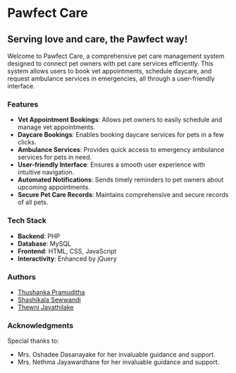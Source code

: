 # Pawfect Care
## Serving love and care, the Pawfect way!

Welcome to Pawfect Care, a comprehensive pet care management system designed to connect pet owners with pet care services efficiently. This system allows users to book vet appointments, schedule daycare, and request ambulance services in emergencies, all through a user-friendly interface.

### Features

- **Vet Appointment Bookings**: Allows pet owners to easily schedule and manage vet appointments.
- **Daycare Bookings**: Enables booking daycare services for pets in a few clicks.
- **Ambulance Services**: Provides quick access to emergency ambulance services for pets in need.
- **User-friendly Interface**: Ensures a smooth user experience with intuitive navigation.
- **Automated Notifications**: Sends timely reminders to pet owners about upcoming appointments.
- **Secure Pet Care Records**: Maintains comprehensive and secure records of all pets.

### Tech Stack

- **Backend**: PHP
- **Database**: MySQL
- **Frontend**: HTML, CSS, JavaScript
- **Interactivity**: Enhanced by jQuery

### Authors

- [Thushanka Pramuditha](https://github.com/ThushankaPramuditha)
- ⁠[Shashikala Sewwandi](https://github.com/shashikalamunasinghe) 
- [Thewni Jayathilake](https://github.com/ThewniJ)

### Acknowledgments

Special thanks to:
- Mrs. Oshadee Dasanayake for her invaluable guidance and support.
- Mrs. Nethma Jayawardhane for her invaluable guidance and support.
